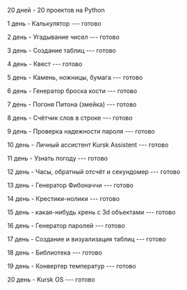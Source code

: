 20 дней - 20 проектов на Python


1 день     -    Калькулятор   ---   готово 

2 день     -    Угадывание чисел   ---   готово  

3 день     -    Создание таблиц   ---   готово  

4 день     -    Квест   ---   готово  

5 день     -    Камень, ножницы, бумага   ---   готово  

6 день     -    Генератор броска кости   ---   готово  

7 день     -    Погоня Питона (змейка)   ---   готово  

8 день     -    Счётчик слов в строке   ---   готово  

9 день     -    Проверка надежности пароля   ---   готово 

10 день   -    Личный ассистент Kursk Assistent   ---   готово 

11 день   -    Узнать погоду   ---   готово 

12 день   -    Часы, обратный отсчёт и секундомер   ---   готово 

13 день   -    Генератор Фибоначчи   ---   готово

14 день   -    Крестики-нолики   ---   готово

15 день   -    какая-нибудь хрень с 3d объектами   ---   готово

16 день   -    Генератор паролей   ---   готово

17 день   -    Создание и визуализация таблиц   ---   готово

18 день   -    Библиотека   ---   готово

19 день   -   Конвертер температур   ---   готово

20 день   -   Kursk OS   ---   готово
